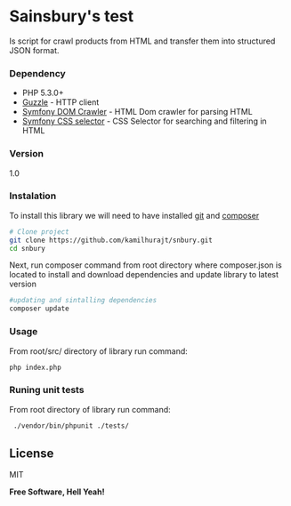 # Sainsbury's test

Is script for crawl products from HTML and transfer them into structured JSON format.

### Dependency
* PHP 5.3.0+
* [Guzzle] - HTTP client
* [Symfony DOM Crawler] - HTML Dom crawler for parsing HTML
* [Symfony CSS selector] - CSS Selector for searching and filtering in HTML

[Guzzle]: <https://github.com/guzzle/guzzle>
[Symfony DOM Crawler]: <http://symfony.com/doc/current/components/dom_crawler.html>
[Symfony CSS selector]: <http://symfony.com/doc/current/components/css_selector.html>
[composer]: <https://getcomposer.org/>
[git]: <https://git-scm.com/downloads>
### Version
1.0

### Instalation
To install this library we will need to have installed [git] and [composer]

```bash
# Clone project
git clone https://github.com/kamilhurajt/snbury.git
cd snbury
```
Next, run composer command from root directory where composer.json is located to install and download dependencies and update library to latest version

```bash
#updating and sintalling dependencies
composer update
```

### Usage
From root/src/ directory of library run command:
```bash
php index.php
```

### Runing unit tests
From root directory of library run command:
```bash
 ./vendor/bin/phpunit ./tests/
```

License
----

MIT

**Free Software, Hell Yeah!**

